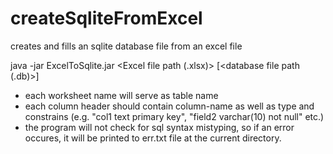 # createSqliteFromExcel
creates and fills an sqlite database file from an excel file

java -jar ExcelToSqlite.jar <Excel file path (.xlsx)> [<database file path (.db)>]

 - each worksheet name will serve as table name
 - each column header should contain column-name as well as type and constrains (e.g. "col1 text primary key", "field2 varchar(10) not null" etc.)
 - the program will not check for sql syntax mistyping, so if an error occures, it will be printed to err.txt file at the current directory.
